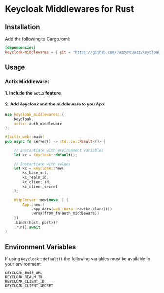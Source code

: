 # Keycloak Middlewares for Rust

## Installation

Add the following to Cargo.toml:
```toml
[dependencies]
keycloak-middlewares = { git = "https://github.com/JazzyMcJazz/keycloak-middlewares.git" }
```

## Usage

### Actix Middleware:

#### 1. Include the `actix` feature.

#### 2. Add Keycloak and the middleware to you App:

```rust
use keycloak_middlewares::{
    Keycloak, 
    actix::auth_middleware
};

#[actix_web::main]
pub async fn server() -> std::io::Result<()> {
    
    // Instantiate with environment variables
    let kc = Keycloak::default();

    // Instantiate with values
    let kc = Keycloak::new(
        kc_base_url,
        kc_realm_id,
        kc_client_id,
        kc_client_secret
    );

    HttpServer::new(move || {
        App::new()
            .app_data(web::Data::new(kc.clone()))
            .wrap(from_fn(auth_middleware))
    })
    .bind((host, port))?
    .run().await
}
```

## Environment Variables
If using `Keycloak::default()` the following variables must be available in your environment:

```
KEYCLOAK_BASE_URL
KEYCLOAK_REALM_ID
KEYCLOAK_CLIENT_ID
KEYCLOAK_CLIENT_SECRET
```

